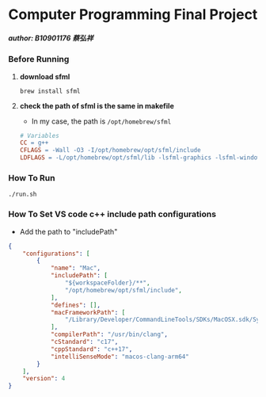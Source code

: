 # Computer Programming Final Project

##### author: B10901176 蔡弘祥

### Before Running

1. **download sfml**
    ```shell
    brew install sfml
    ```
2. **check the path of sfml is the same in makefile**
   
   - In my case, the path is `/opt/homebrew/sfml`

    ```makefile
    # Variables
    CC = g++
    CFLAGS = -Wall -O3 -I/opt/homebrew/opt/sfml/include
    LDFLAGS = -L/opt/homebrew/opt/sfml/lib -lsfml-graphics -lsfml-window -lsfml-system
    ```

### How To Run

```shell
./run.sh
```

### How To Set VS code c++ include path configurations

- Add the path to "includePath"

```json
{
    "configurations": [
        {
            "name": "Mac",
            "includePath": [
                "${workspaceFolder}/**",
                "/opt/homebrew/opt/sfml/include",
            ],
            "defines": [],
            "macFrameworkPath": [
                "/Library/Developer/CommandLineTools/SDKs/MacOSX.sdk/System/Library/Frameworks"
            ],
            "compilerPath": "/usr/bin/clang",
            "cStandard": "c17",
            "cppStandard": "c++17",
            "intelliSenseMode": "macos-clang-arm64"
        }
    ],
    "version": 4
}
```